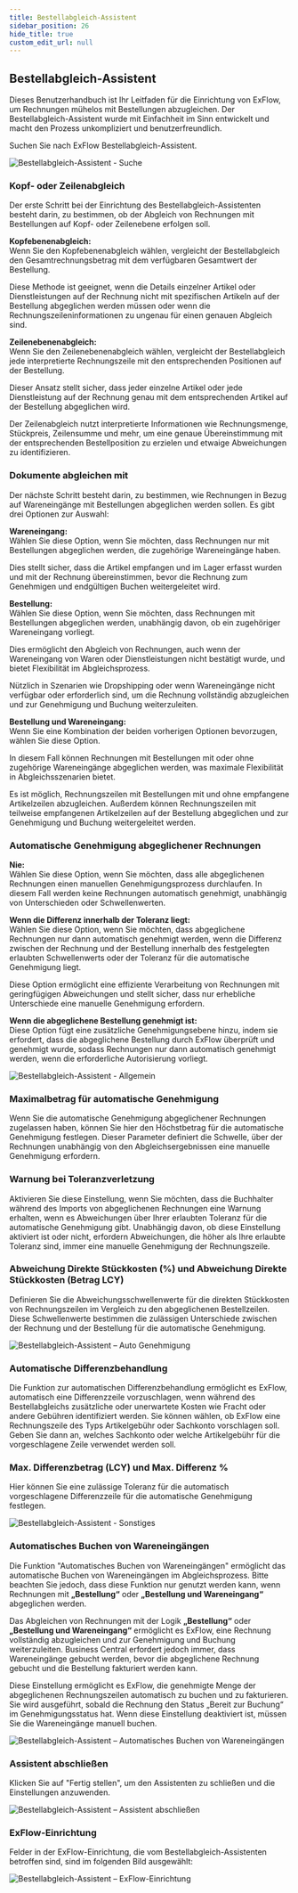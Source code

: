 ```yaml
---
title: Bestellabgleich-Assistent
sidebar_position: 26
hide_title: true
custom_edit_url: null
---
```

## Bestellabgleich-Assistent

Dieses Benutzerhandbuch ist Ihr Leitfaden für die Einrichtung von ExFlow, um Rechnungen mühelos mit Bestellungen abzugleichen. Der Bestellabgleich-Assistent wurde mit Einfachheit im Sinn entwickelt und macht den Prozess unkompliziert und benutzerfreundlich.

Suchen Sie nach ExFlow Bestellabgleich-Assistent.

![Bestellabgleich-Assistent - Suche](../../images/order-matching-wizard-001-search.png)

### Kopf- oder Zeilenabgleich
Der erste Schritt bei der Einrichtung des Bestellabgleich-Assistenten besteht darin, zu bestimmen, ob der Abgleich von Rechnungen mit Bestellungen auf Kopf- oder Zeilenebene erfolgen soll.

**Kopfebenenabgleich:**<br/>
Wenn Sie den Kopfebenenabgleich wählen, vergleicht der Bestellabgleich den Gesamtrechnungsbetrag mit dem verfügbaren Gesamtwert der Bestellung.

Diese Methode ist geeignet, wenn die Details einzelner Artikel oder Dienstleistungen auf der Rechnung nicht mit spezifischen Artikeln auf der Bestellung abgeglichen werden müssen oder wenn die Rechnungszeileninformationen zu ungenau für einen genauen Abgleich sind.

**Zeilenebenenabgleich:**<br/>
Wenn Sie den Zeilenebenenabgleich wählen, vergleicht der Bestellabgleich jede interpretierte Rechnungszeile mit den entsprechenden Positionen auf der Bestellung.

Dieser Ansatz stellt sicher, dass jeder einzelne Artikel oder jede Dienstleistung auf der Rechnung genau mit dem entsprechenden Artikel auf der Bestellung abgeglichen wird.

Der Zeilenabgleich nutzt interpretierte Informationen wie Rechnungsmenge, Stückpreis, Zeilensumme und mehr, um eine genaue Übereinstimmung mit der entsprechenden Bestellposition zu erzielen und etwaige Abweichungen zu identifizieren.

### Dokumente abgleichen mit
Der nächste Schritt besteht darin, zu bestimmen, wie Rechnungen in Bezug auf Wareneingänge mit Bestellungen abgeglichen werden sollen.
Es gibt drei Optionen zur Auswahl:

**Wareneingang:**<br/>
Wählen Sie diese Option, wenn Sie möchten, dass Rechnungen nur mit Bestellungen abgeglichen werden, die zugehörige Wareneingänge haben.

Dies stellt sicher, dass die Artikel empfangen und im Lager erfasst wurden und mit der Rechnung übereinstimmen, bevor die Rechnung zum Genehmigen und endgültigen Buchen weitergeleitet wird.

**Bestellung:**<br/>
Wählen Sie diese Option, wenn Sie möchten, dass Rechnungen mit Bestellungen abgeglichen werden, unabhängig davon, ob ein zugehöriger Wareneingang vorliegt.

Dies ermöglicht den Abgleich von Rechnungen, auch wenn der Wareneingang von Waren oder Dienstleistungen nicht bestätigt wurde, und bietet Flexibilität im Abgleichsprozess.

Nützlich in Szenarien wie Dropshipping oder wenn Wareneingänge nicht verfügbar oder erforderlich sind, um die Rechnung vollständig abzugleichen und zur Genehmigung und Buchung weiterzuleiten.

**Bestellung und Wareneingang:**<br/>
Wenn Sie eine Kombination der beiden vorherigen Optionen bevorzugen, wählen Sie diese Option.

In diesem Fall können Rechnungen mit Bestellungen mit oder ohne zugehörige Wareneingänge abgeglichen werden, was maximale Flexibilität in Abgleichsszenarien bietet.

Es ist möglich, Rechnungszeilen mit Bestellungen mit und ohne empfangene Artikelzeilen abzugleichen. Außerdem können Rechnungszeilen mit teilweise empfangenen Artikelzeilen auf der Bestellung abgeglichen und zur Genehmigung und Buchung weitergeleitet werden.

### Automatische Genehmigung abgeglichener Rechnungen
**Nie:**<br/>
Wählen Sie diese Option, wenn Sie möchten, dass alle abgeglichenen Rechnungen einen manuellen Genehmigungsprozess durchlaufen. In diesem Fall werden keine Rechnungen automatisch genehmigt, unabhängig von Unterschieden oder Schwellenwerten.

**Wenn die Differenz innerhalb der Toleranz liegt:**<br/>
Wählen Sie diese Option, wenn Sie möchten, dass abgeglichene Rechnungen nur dann automatisch genehmigt werden, wenn die Differenz zwischen der Rechnung und der Bestellung innerhalb des festgelegten erlaubten Schwellenwerts oder der Toleranz für die automatische Genehmigung liegt.

Diese Option ermöglicht eine effiziente Verarbeitung von Rechnungen mit geringfügigen Abweichungen und stellt sicher, dass nur erhebliche Unterschiede eine manuelle Genehmigung erfordern.

**Wenn die abgeglichene Bestellung genehmigt ist:**<br/>
Diese Option fügt eine zusätzliche Genehmigungsebene hinzu, indem sie erfordert, dass die abgeglichene Bestellung durch ExFlow überprüft und genehmigt wurde, sodass Rechnungen nur dann automatisch genehmigt werden, wenn die erforderliche Autorisierung vorliegt.

![Bestellabgleich-Assistent - Allgemein](../../images/order-matching-wizard-002-general.png)

### Maximalbetrag für automatische Genehmigung
Wenn Sie die automatische Genehmigung abgeglichener Rechnungen zugelassen haben, können Sie hier den Höchstbetrag für die automatische Genehmigung festlegen. Dieser Parameter definiert die Schwelle, über der Rechnungen unabhängig von den Abgleichsergebnissen eine manuelle Genehmigung erfordern.

### Warnung bei Toleranzverletzung
Aktivieren Sie diese Einstellung, wenn Sie möchten, dass die Buchhalter während des Imports von abgeglichenen Rechnungen eine Warnung erhalten, wenn es Abweichungen über Ihrer erlaubten Toleranz für die automatische Genehmigung gibt.
Unabhängig davon, ob diese Einstellung aktiviert ist oder nicht, erfordern Abweichungen, die höher als Ihre erlaubte Toleranz sind, immer eine manuelle Genehmigung der Rechnungszeile.

### Abweichung Direkte Stückkosten (%) und Abweichung Direkte Stückkosten (Betrag LCY)
Definieren Sie die Abweichungsschwellenwerte für die direkten Stückkosten von Rechnungszeilen im Vergleich zu den abgeglichenen Bestellzeilen. Diese Schwellenwerte bestimmen die zulässigen Unterschiede zwischen der Rechnung und der Bestellung für die automatische Genehmigung.

![Bestellabgleich-Assistent – Auto Genehmigung](../../images/order-matching-wizard-003-auto-approval.png)

### Automatische Differenzbehandlung
Die Funktion zur automatischen Differenzbehandlung ermöglicht es ExFlow, automatisch eine Differenzzeile vorzuschlagen, wenn während des Bestellabgleichs zusätzliche oder unerwartete Kosten wie Fracht oder andere Gebühren identifiziert werden.
Sie können wählen, ob ExFlow eine Rechnungszeile des Typs Artikelgebühr oder Sachkonto vorschlagen soll.
Geben Sie dann an, welches Sachkonto oder welche Artikelgebühr für die vorgeschlagene Zeile verwendet werden soll.

### Max. Differenzbetrag (LCY) und Max. Differenz % 
Hier können Sie eine zulässige Toleranz für die automatisch vorgeschlagene Differenzzeile für die automatische Genehmigung festlegen.

![Bestellabgleich-Assistent - Sonstiges](../../images/order-matching-wizard-004-other.png)

### Automatisches Buchen von Wareneingängen
Die Funktion "Automatisches Buchen von Wareneingängen" ermöglicht das automatische Buchen von Wareneingängen im Abgleichsprozess. Bitte beachten Sie jedoch, dass diese Funktion nur genutzt werden kann, wenn Rechnungen mit **„Bestellung“** oder **„Bestellung und Wareneingang“** abgeglichen werden.

Das Abgleichen von Rechnungen mit der Logik **„Bestellung“** oder **„Bestellung und Wareneingang“** ermöglicht es ExFlow, eine Rechnung vollständig abzugleichen und zur Genehmigung und Buchung weiterzuleiten. Business Central erfordert jedoch immer, dass Wareneingänge gebucht werden, bevor die abgeglichene Rechnung gebucht und die Bestellung fakturiert werden kann.

Diese Einstellung ermöglicht es ExFlow, die genehmigte Menge der abgeglichenen Rechnungszeilen automatisch zu buchen und zu fakturieren. Sie wird ausgeführt, sobald die Rechnung den Status „Bereit zur Buchung“ im Genehmigungsstatus hat.
Wenn diese Einstellung deaktiviert ist, müssen Sie die Wareneingänge manuell buchen.

![Bestellabgleich-Assistent – Automatisches Buchen von Wareneingängen](../../images/order-matching-wizard-005-automatically-post-purchase-receipt.png)

### Assistent abschließen
Klicken Sie auf "Fertig stellen", um den Assistenten zu schließen und die Einstellungen anzuwenden.

![Bestellabgleich-Assistent – Assistent abschließen](../../images/order-matching-wizard-006-complete.png)

### ExFlow-Einrichtung
Felder in der ExFlow-Einrichtung, die vom Bestellabgleich-Assistenten betroffen sind, sind im folgenden Bild ausgewählt:

![Bestellabgleich-Assistent – ExFlow-Einrichtung](../../images/exflow-setup-po-matching-001.png)
